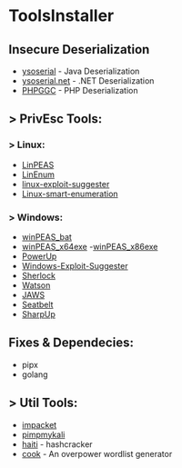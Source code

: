 # ToolsInstaller
## Insecure Deserialization
- [ysoserial](https://github.com/frohoff/ysoserial) - Java Deserialization
- [ysoserial.net](https://github.com/pwntester/ysoserial.net) - .NET Deserialization
- [PHPGGC](https://github.com/ambionics/phpggc) - PHP Deserialization
## > PrivEsc Tools:
### > Linux:
<!-- Dictionary to Link echo $text | sed 's.GitTools..g' | tr -d '=' | sed 's.".(.' | sed 's.".).' | tr -d " "-->
- [LinPEAS](https://github.com/carlospolop/PEASS-ng/releases/download/20230425-bd7331ea/linpeas.sh)
- [LinEnum](https://raw.githubusercontent.com/rebootuser/LinEnum/master/LinEnum.sh)
- [linux-exploit-suggester](https://raw.githubusercontent.com/The-Z-Labs/linux-exploit-suggester/master/linux-exploit-suggester.sh)
- [Linux-smart-enumeration](https://github.com/diego-treitos/linux-smart-enumeration/releases/download/4.11nw/lse.sh)

### > Windows:
- [winPEAS_bat](https://github.com/carlospolop/PEASS-ng/releases/download/20230425-bd7331ea/winPEAS.bat)
- [winPEAS_x64exe](https://github.com/carlospolop/PEASS-ng/releases/download/20230425-bd7331ea/winPEASx64.exe)
-[winPEAS_x86exe](https://github.com/carlospolop/PEASS-ng/releases/download/20230425-bd7331ea/winPEASx86.exe)
- [PowerUp](https://raw.githubusercontent.com/PowerShellMafia/PowerSploit/master/Privesc/PowerUp.ps1)
- [Windows-Exploit-Suggester](https://raw.githubusercontent.com/bitsadmin/wesng/master/wes.py)
- [Sherlock](https://raw.githubusercontent.com/rasta-mouse/Sherlock/master/Sherlock.ps1)
- [Watson](https://github.com/rasta-mouse/Watson/archive/refs/heads/master.zip)
- [JAWS](https://raw.githubusercontent.com/411Hall/JAWS/master/jaws-enum.ps1)
- [Seatbelt](https://github.com/GhostPack/Seatbelt/archive/refs/heads/master.zip)
- [SharpUp](https://github.com/GhostPack/SharpUp/archive/refs/heads/master.zip)

## Fixes & Dependecies:
- pipx
- golang
## > Util Tools:
- [impacket](https://github.com/fortra/impacket)
- [pimpmykali](https://github.com/Dewalt-arch/pimpmykali/blob/master/pimpmykali.sh)
- [haiti](https://github.com/noraj/haiti) - hashcracker
- [cook](https://github.com/glitchedgitz/cook) - An overpower wordlist generator


